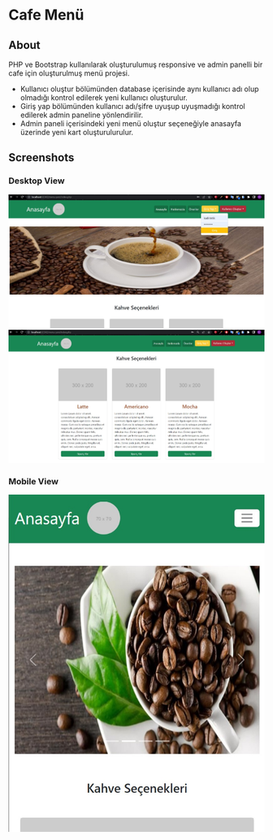 # Cafe Menü
## About
PHP ve Bootstrap kullanılarak oluşturulumuş responsive ve admin panelli bir cafe için oluşturulmuş menü projesi. 
- Kullanıcı oluştur bölümünden database içerisinde aynı kullanıcı adı olup olmadığı kontrol edilerek yeni kullanıcı oluşturulur.
- Giriş yap bölümünden kullanıcı adı/şifre uyuşup uyuşmadığı kontrol edilerek admin paneline yönlendirilir.
- Admin paneli içerisindeki yeni menü oluştur seçeneğiyle anasayfa üzerinde yeni kart oluşturulurulur.

## Screenshots
### Desktop View
![alt text](https://github.com/kadirtetik1/cafe-menu/blob/main/images/ss1.jpg)
![alt text](https://github.com/kadirtetik1/cafe-menu/blob/main/images/ss2.jpg)

### Mobile View
![alt text](https://github.com/kadirtetik1/cafe-menu/blob/main/images/ss3.jpg)
